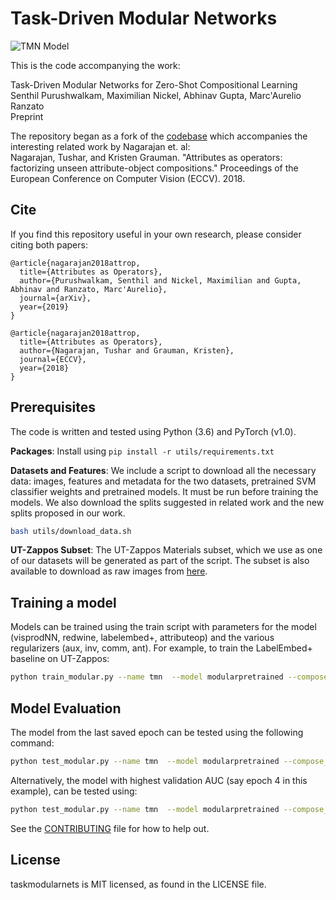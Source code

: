 # Task-Driven Modular Networks

![TMN Model](http://www.cs.cmu.edu/~spurushw/projects/compositional/teaser.png)

This is the code accompanying the work:  

Task-Driven Modular Networks for Zero-Shot Compositional Learning<br/>
Senthil Purushwalkam, Maximilian Nickel, Abhinav Gupta, Marc'Aurelio Ranzato<br/>
Preprint<br/>

The repository began as a fork of the [codebase](https://github.com/Tushar-N/attributes-as-operators) which accompanies the interesting related work by Nagarajan et. al:<br/>
Nagarajan, Tushar, and Kristen Grauman. "Attributes as operators: factorizing unseen attribute-object compositions." Proceedings of the European Conference on Computer Vision (ECCV). 2018.

## Cite

If you find this repository useful in your own research, please consider citing both papers:

```
@article{nagarajan2018attrop,
  title={Attributes as Operators},
  author={Purushwalkam, Senthil and Nickel, Maximilian and Gupta, Abhinav and Ranzato, Marc'Aurelio},
  journal={arXiv},
  year={2019}
}

@article{nagarajan2018attrop,
  title={Attributes as Operators},
  author={Nagarajan, Tushar and Grauman, Kristen},
  journal={ECCV},
  year={2018}
}
```


## Prerequisites
The code is written and tested using Python (3.6) and PyTorch (v1.0). 

**Packages**: Install using `pip install -r utils/requirements.txt`

**Datasets and Features**: We include a script to download all the necessary data: images, features and metadata for the two datasets, pretrained SVM classifier weights and pretrained models. It must be run before training the models. We also download the splits suggested in related work and the new splits proposed in our work. 

```bash
bash utils/download_data.sh
```

**UT-Zappos Subset**: The UT-Zappos Materials subset, which we use as one of our datasets will be generated as part of the script. The subset is also available to download as raw images from [here](https://www.cs.utexas.edu/~tushar/attribute-ops/ut-zap50k-materials.zip). 

## Training a model

Models can be trained using the train script with parameters for the model (visprodNN, redwine, labelembed+, attributeop) and the various regularizers (aux, inv, comm, ant). For example, to train the LabelEmbed+ baseline on UT-Zappos:

```bash
python train_modular.py --name tmn  --model modularpretrained --compose_type nn --batch_size 256 --softmax --lr 0.001 --lrg 0.01 --num_negs 600 --embed_rank 64 --glove_init --nmods 24 --emb_dim 16 --nlayers 3 --test_batch_size 32 --adam --pair_dropout 0.0 --pair_dropout_epoch 1 --max_epochs 5
```


## Model Evaluation

The model from the last saved epoch can be tested using the following command:

```bash
python test_modular.py --name tmn  --model modularpretrained --compose_type nn --embed_rank 64 --glove_init --nmods 24 --emb_dim 16 --nlayers 3 --test_batch_size 32 --test_set test
```

Alternatively, the model with highest validation AUC (say epoch 4 in this example), can be tested
using:

```bash
python test_modular.py --name tmn  --model modularpretrained --compose_type nn --embed_rank 64 --glove_init --nmods 24 --emb_dim 16 --nlayers 3 --test_batch_size 32 --test_set test --load models/tmn/ckpt_E_4.t7
```



See the [CONTRIBUTING](CONTRIBUTING.md) file for how to help out.

## License
taskmodularnets is MIT licensed, as found in the LICENSE file.
